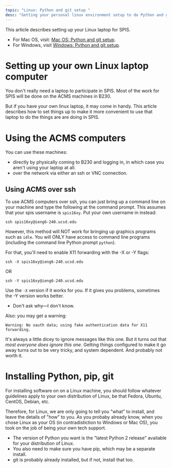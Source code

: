 ```yaml
---
topic: "Linux: Python and git setup "
desc: "Getting your personal linux environment setup to do Python and git"
---
```



This article describes setting up your Linux laptop for SPIS.

* For Mac OS, visit: [Mac OS: Python and git setup](/topics/mac_setup/).  
* For Windows, visit [Windows: Python and git setup](/topics/windows_setup/).


# Setting up your own Linux laptop computer

You don't really need a laptop to participate in SPIS.  Most of the work for SPIS will be done on the ACMS machines in B230.

But if you have your own linux laptop, it may come in handy.  This article describes how to set things up to make
it more convenient to use that laptop to do the things are are doing in SPIS.

# Using the ACMS computers

You can use these machines:
* directly by physically coming to B230 and logging in, in which case you aren't using your laptop at all.
* over the network via either an ssh or VNC connection.

## Using ACMS over ssh

To use ACMS computers over ssh, you can just bring up a command line on your machine and type the following
at the command prompt.  This assumes that your spis username is `spis16xy`.  Put your own username in instead:

```
ssh spis16xy@ieng6-240.ucsd.edu
```

However, this method will NOT work for bringing up graphics programs such as `idle`.  You will ONLY have access to command line programs (including the command line Python prompt `python`).

For that, you'll need to enable X11 forwarding with the -X or -Y flags:

```
ssh -X spis16xy@ieng6-240.ucsd.edu
```

OR 

```
ssh -Y spis16xy@ieng6-240.ucsd.edu
```

Use the `-X` version if it works for you.  If it gives you problems, sometimes the -Y version works better.
* Don't ask why&mdash;I don't know.

Also: you may get a warning: 

```
Warning: No xauth data; using fake authentication data for X11 forwarding.
```

It's always a little dicey to ignore messages like this one.  But it turns out that *most everyone does ignore this one*.
Getting things configured to make it go away turns out to be very tricky, and system dependent.  And probably not worth it.


# Installing Python, pip, git

For installing software on on a Linux machine, you should follow whatever guidelines apply to your own distribution of Linux, be that Fedora, Ubuntu, CentOS, Debian, etc.

Therefore, for Linux, we are only going to tell you "what" to install, and leave the details of "how" to you.  As you probaby already know, when you chose Linux as your OS (in contradistiction to Windows or Mac OS), you took on the job of being your own tech support. 

* The version of Python you want is the "latest Python 2 release" available for your distribution of Linux.
* You also need to make sure you have pip, which may be a separate install.
* git is probably already installed, but if not, install that too.
   
